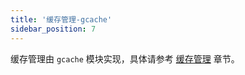 ```yaml
---
title: '缓存管理-gcache'
sidebar_position: 7
---
```


缓存管理由 `gcache` 模块实现，具体请参考 [缓存管理](output/goframe-v2.0-md/核心组件-重点/缓存管理) 章节。